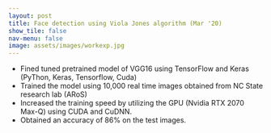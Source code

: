 ```yaml
---
layout: post
title: Face detection using Viola Jones algorithm (Mar '20)
show_tile: false
nav-menu: false
image: assets/images/workexp.jpg
---
```

<div>
		<ul>
			<li>Fined tuned pretrained model of VGG16 using TensorFlow and Keras (PyThon, Keras, Tensorflow, Cuda)</li>
			<li>Trained the model using 10,000 real time images obtained from NC State research lab (ARoS)</li>
			<li>Increased the training speed by utilizing the GPU (Nvidia RTX 2070 Max-Q) using CUDA and CuDNN.</li>
			<li>Obtained an accuracy of 86% on the test images.</li>
		</ul>
</div>